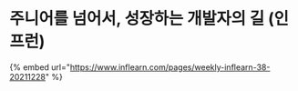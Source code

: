 # 주니어를 넘어서, 성장하는 개발자의 길 (인프런)

{% embed url="https://www.inflearn.com/pages/weekly-inflearn-38-20211228" %}
